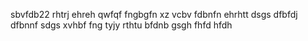 sbvfdb22
rhtrj
ehreh
qwfqf
fngbgfn
xz vcbv
fdbnfn
ehrhtt
dsgs
dfbfdj
dfbnnf
sdgs
xvhbf
fng
tyjy
rthtu
bfdnb
gsgh
fhfd
hfdh
